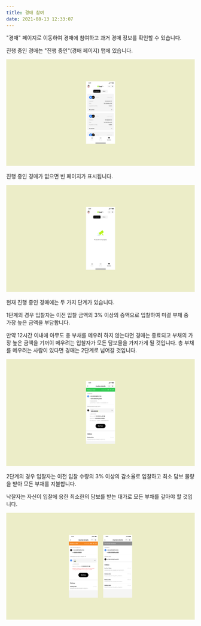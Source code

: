 ```yaml
---
title: 경매 참여
date: 2021-08-13 12:33:07
---
```



"경매" 페이지로 이동하여 경매에 참여하고 과거 경매 정보를 확인할 수 있습니다.

진행 중인 경매는 "진행 중인"(경매 페이지) 탭에 있습니다.

![](../assets/auction-p1.png)

진행 중인 경매가 없으면 빈 페이지가 표시됩니다.

![](../assets/auction-p2.png)

현재 진행 중인 경매에는 두 가지 단계가 있습니다.

1단계의 경우 입찰자는 이전 입찰 금액의 3% 이상의 증액으로 입찰하여 미결 부채 중 가장 높은 금액을 부담합니다.

만약 12시간 이내에 아무도 총 부채를 메우려 하지 않는다면 경매는 종료되고 부채의 가장 높은 금액을 기꺼이 메우려는 입찰자가 모든 담보물을 가져가게 될 것입니다. 총 부채를 메우려는 사람이 있다면 경매는 2단계로 넘어갈 것입니다.

![](../assets/auction-p3.png)

2단계의 경우 입찰자는 이전 입찰 수량의 3% 이상의 감소율로 입찰하고 최소 담보 물량을 받아 모든 부채를 지불합니다.

낙찰자는 자신이 입찰에 응한 최소한의 담보를 받는 대가로 모든 부채를 갚아야 할 것입니다.


![](../assets/auction-p4.png)






